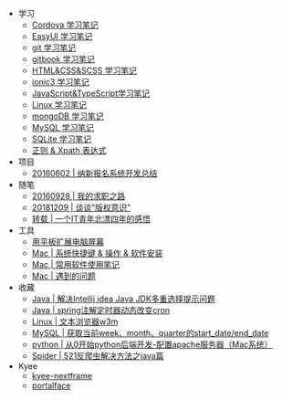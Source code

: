 - 学习
  - [ Cordova 学习笔记](xue-xi/cordova.md)
  - [ EasyUI 学习笔记](xue-xi/easyui.md)
  - [git 学习笔记](xue-xi/git.md)
  - [gitbook 学习笔记](xue-xi/gitbook.md)
  - [HTML&CSS&SCSS 学习笔记](xue-xi/htmlandcss.md)
  - [ionic3 学习笔记](xue-xi/ionic3.md)
  - [JavaScript&TypeScript学习笔记](xue-xi/jsandts.md)
  - [ Linux 学习笔记](xue-xi/linux.md)
  - [mongoDB 学习笔记](xue-xi/mongodb.md)
  - [ MySQL 学习笔记](xue-xi/sql.md)
  - [ SQLite 学习笔记](xue-xi/sqlitexue-xi-bi-ji.md)
  - [正则 & Xpath 表达式](xue-xi/zheng-ze-biao-da-shi.md)
- 项目
  - [20160602 | 纳新报名系统开发总结 ](project/signUpDevelop.md)
- 随笔
  - [20160928 | 我的求职之路](suibi/theRoadToCover.md)
  - [20181209 | 谈谈“版权意识”](suibi/copyright.md)
  - [转载 | 一个IT青年北漂四年的感悟](suibi/it-man-beijing-4-years.md)
- 工具
  - [用平板扩展电脑屏幕](tool/expandScreen.md)
  - [Mac | 系统快捷键 & 操作 & 软件安装](tool/mac.md)
  - [Mac | 常用软件使用笔记](tool/software.md)
  - [Mac | 遇到的问题](tool/macQuestion.md)
- 收藏
  - [Java  |  解决Intellij idea Java JDK多重选择提示问题](shou-cang/ideaduo-ge-jdk.md)
  - [Java  |  spring注解定时器动态改变cron](shou-cang/springschedule.md)
  - [Linux  |  文本浏览器w3m](shou-cang/w3m.md)
  - [MySQL  |  获取当前week、month、quarter的start\_date/end\_date](shou-cang/mysql.md)
  - [python  |  从0开始python后端开发-配置apache服务器（Mac系统）](shou-cang/apache.md)
  - [Spider  |  521反爬虫解决方法之java篇](shou-cang/521pa-chong.md)
- Kyee
  - [kyee-nextframe](kyee/kyee-nextframe.md)
  - [portalface](kyee/portalface.md)